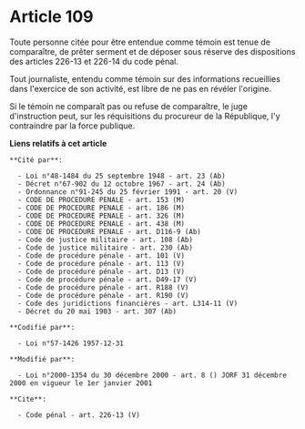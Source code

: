 # Article 109

Toute personne citée pour être entendue comme témoin est tenue de comparaître, de prêter serment et de déposer sous réserve
des dispositions des articles 226-13 et 226-14 du code pénal. 

Tout journaliste, entendu comme témoin sur des informations recueillies dans l'exercice de son activité, est libre de ne pas
en révéler l'origine. 

Si le témoin ne comparaît pas ou refuse de comparaître, le juge d'instruction peut, sur les réquisitions du procureur de la
République, l'y contraindre par la force publique.

**Liens relatifs à cet article**

	**Cité par**:

	  - Loi n°48-1484 du 25 septembre 1948 - art. 23 (Ab)
	  - Décret n°67-902 du 12 octobre 1967 - art. 24 (Ab)
	  - Ordonnance n°91-245 du 25 février 1991 - art. 20 (V)
	  - CODE DE PROCEDURE PENALE - art. 153 (M)
	  - CODE DE PROCEDURE PENALE - art. 186 (M)
	  - CODE DE PROCEDURE PENALE - art. 326 (M)
	  - CODE DE PROCEDURE PENALE - art. 438 (M)
	  - CODE DE PROCEDURE PENALE - art. D116-9 (Ab)
	  - Code de justice militaire - art. 108 (Ab)
	  - Code de justice militaire - art. 230 (Ab)
	  - Code de procédure pénale - art. 101 (V)
	  - Code de procédure pénale - art. 113 (V)
	  - Code de procédure pénale - art. D13 (V)
	  - Code de procédure pénale - art. D49-17 (V)
	  - Code de procédure pénale - art. R188 (V)
	  - Code de procédure pénale - art. R190 (V)
	  - Code des juridictions financières - art. L314-11 (V)
	  - Décret du 20 mai 1903 - art. 307 (Ab)

	**Codifié par**:

	  - Loi n°57-1426 1957-12-31

	**Modifié par**:

	  - Loi n°2000-1354 du 30 décembre 2000 - art. 8 () JORF 31 décembre 2000 en vigueur le 1er janvier 2001

	**Cite**:

	  - Code pénal - art. 226-13 (V)
